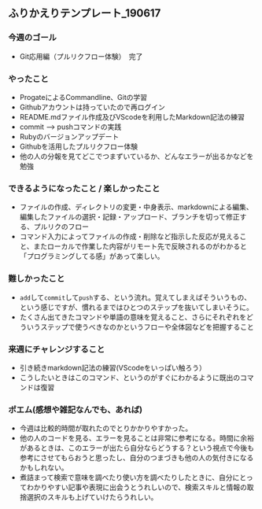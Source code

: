 ## ふりかえりテンプレート_190617
### 今週のゴール
- Git応用編（プルリクフロー体験）　完了
### やったこと
- ProgateによるCommandline、Gitの学習
- Githubアカウントは持っていたので再ログイン
- README.mdファイル作成及びVScodeを利用したMarkdown記法の練習
- commit --> pushコマンドの実践
- Rubyのバージョンアップデート 
- Githubを活用したプルリクフロー体験
- 他の人の分報を見てどこでつまずいているか、どんなエラーが出るかなどを勉強

### できるようになったこと / 楽しかったこと
- ファイルの作成、ディレクトリの変更・中身表示、markdownによる編集、編集したファイルの選択・記録・アップロード、ブランチを切って修正する、プルリクのフロー
- コマンド入力によってファイルの作成・削除など指示した反応が見えること、またローカルで作業した内容がリモート先で反映されるのがわかると「プログラミングしてる感」があって楽しい。

### 難しかったこと
- ```add```して```commit```して```push```する、という流れ。覚えてしまえばそういうもの、という感じですが、慣れるまではひとつのステップを抜いてしまいそうに。
-  たくさん出てきたコマンドや単語の意味を覚えること、さらにそれぞれをどういうステップで使うべきなのかというフローや全体図などを把握すること

### 来週にチャレンジすること
-  引き続きmarkdown記法の練習(VScodeをいっぱい触ろう）
-  こうしたいときはこのコマンド、というのがすぐにわかるように既出のコマンドは復習

### ポエム(感想や雑記なんでも、あれば)
- 今週は比較的時間が取れたのでとりかかりやすかった。
- 他の人のコードを見る、エラーを見ることは非常に参考になる。時間に余裕があるときは、このエラーが出たら自分ならどうする？という視点で今後も参考にさせてもらおうと思ったし、自分のつまづきも他の人の気付きになるかもしれない。
-  煮詰まって検索で意味を調べたり使い方を調べたりしたときに、自分にとってわかりやすい記事や表現に出会うとうれしいので、検索スキルと情報の取捨選択のスキルも上げていけたらうれしい。
